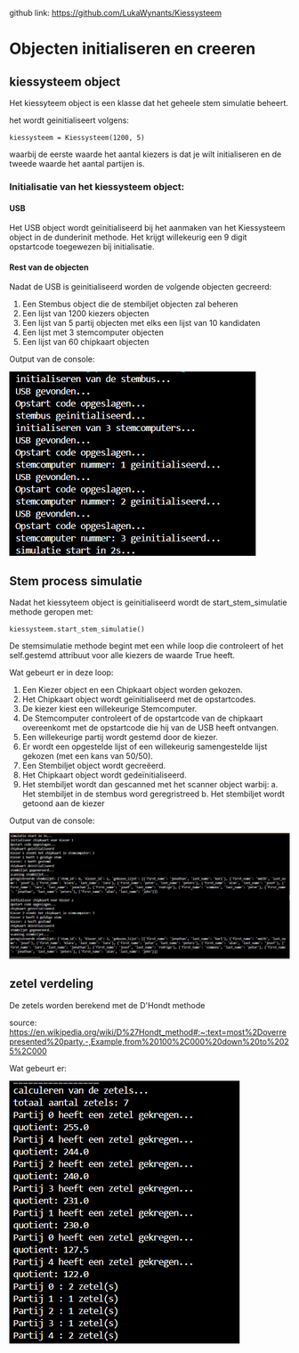 github link: https://github.com/LukaWynants/Kiessysteem 

# Objecten initialiseren en creeren

## kiessysteem object
Het kiessyteem object is een klasse dat het geheele stem simulatie beheert.

het wordt geinitialiseert volgens:

    kiessysteem = Kiessysteem(1200, 5)

waarbij de eerste waarde het aantal kiezers is dat je wilt initialiseren en de tweede waarde het aantal partijen is.

### Initialisatie van het kiessysteem object:
#### USB
Het USB object wordt geïnitialiseerd bij het aanmaken van het Kiessysteem object in de dunderinit methode. Het krijgt willekeurig een 9 digit opstartcode toegewezen bij initialisatie.

#### Rest van de objecten
Nadat de USB is geinitialiseerd worden de volgende objecten gecreerd:
1. Een Stembus object die de stembiljet objecten zal beheren
2. Een lijst van 1200 kiezers objecten
3. Een lijst van 5 partij objecten met elks een lijst van 10 kandidaten
4. Een lijst met 3 stemcomputer objecten
5. Een lijst van 60 chipkaart objecten

Output van de console:

![Alt text](pictures/opstartscherm.png)

## Stem process simulatie

Nadat het kiessyteem object is geinitialiseerd wordt de start_stem_simulatie methode geropen met:

    kiessysteem.start_stem_simulatie()

De stemsimulatie methode begint met een while loop die controleert of het self.gestemd attribuut voor alle kiezers de waarde True heeft.

Wat gebeurt er in deze loop:

1. Een Kiezer object en een Chipkaart object worden gekozen.
2. Het Chipkaart object wordt geïnitialiseerd met de opstartcodes.
3. De kiezer kiest een willekeurige Stemcomputer.
4. De Stemcomputer controleert of de opstartcode van de chipkaart overeenkomt met de opstartcode die hij van de USB heeft ontvangen.
5. Een willekeurige partij wordt gestemd door de kiezer.
6. Er wordt een opgestelde lijst of een willekeurig samengestelde lijst gekozen (met een kans van 50/50).
7. Een Stembiljet object wordt gecreëerd.
8. Het Chipkaart object wordt gedeïnitialiseerd.
9. Het stembiljet wordt dan gescanned met het scanner object warbij:
        a. Het stembiljet in de stembus word geregristreed
        b. Het stembiljet wordt getoond aan de kiezer

Output van de console:

![Alt text](pictures/stemprocess.png)

## zetel verdeling 

De zetels worden berekend met de D'Hondt methode

source: https://en.wikipedia.org/wiki/D%27Hondt_method#:~:text=most%2Doverrepresented%20party.-,Example,from%20100%2C000%20down%20to%2025%2C000

Wat gebeurt er:


![Alt text](pictures/zetel_calculatie.png)
